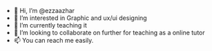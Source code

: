 - 👋 Hi, I’m @ezzaazhar
- 👀 I’m interested in Graphic and ux/ui designing
- 🌱 I’m currently teaching it 
- 💞️ I’m looking to collaborate on further for teaching as a online tutor
- 📫 You can reach me easily.


<!---
ezzaazhar/ezzaazhar is a ✨ special ✨ repository because its `README.md` (this file) appears on your GitHub profile.
You can click the Preview link to take a look at your changes.
--->
